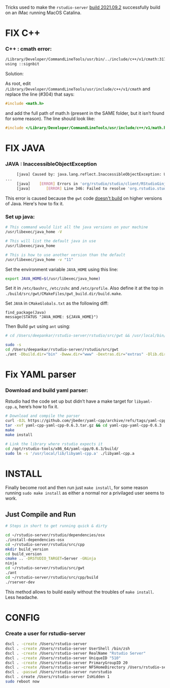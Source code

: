 Tricks used to make the `rstudio-server` [build 2021.09.2](https://github.com/rstudio/rstudio/releases/tag/v2021.09.2%2B382) successfully build on an iMac running MacOS Catalina.

# FIX C++

### C++ : cmath error:

```sh
/Library/Developer/CommandLineTools/usr/bin/../include/c++/v1/cmath:317:9: error: no member named 'signbit' in the global namespace
using ::signbit
```

Solution:

As root, edit `/Library/Developer/CommandLineTools/usr/include/c++/v1/cmath` and replace the line (#304) that says:

```c++
#include <math.h>
```

and add the full path of math.h (present in the SAME folder, but it isn’t found for some reason). The line should look like:

```c++
#include </Library/Developer/CommandLineTools/usr/include/c++/v1/math.h>
```


# FIX JAVA
### JAVA : InaccessibleObjectException

```sh
     [java] Caused by: java.lang.reflect.InaccessibleObjectException: Unable to make protected final java.lang.Class java.lang.ClassLoader.defineClass(java.lang.String,byte[],int,int,java.security.ProtectionDomain) throws java.lang.ClassFormatError accessible: module java.base does not "opens java.lang" to unnamed module @2eb231a6
...
     [java]    [ERROR] Errors in 'org/rstudio/studio/client/RStudioGinjector.java'
     [java]       [ERROR] Line 346: Failed to resolve 'org.rstudio.studio.client.RStudioGinjector' via deferred binding
```

This error is caused because the `gwt` code [doesn't build](https://github.com/rstudio/rstudio/issues/9463) on higher versions of Java. Here's how to fix it.



### Set up java:

```sh
# This command would list all the java versions on your machine
/usr/libexec/java_home -V

# This will list the default java in use
/usr/libexec/java_home

# This is how to use another version than the default
/usr/libexec/java_home -v "11"
```

Set the environment variable `JAVA_HOME` using this line:

```sh
export JAVA_HOME=$(/usr/libexec/java_home)
```

Set it in `/etc/bashrc`, `/etc/zshc` and `/etc/profile`. Also define it at the top in `./build/src/gwt/CMakeFiles/gwt_build.dir/build.make`.

Set `JAVA` in `CMakeGlobals.txt` as the following diff:
```
find_package(Java)
message(STATUS "JAVA_HOME: ${JAVA_HOME}")
```

Then Build `gwt` using `ant` using:

```sh
# cd /Users/deepankar/rstudio-server/rstudio/src/gwt && /usr/local/bin/ant -Dbuild.dir="bin" -Dwww.dir="www" -Dextras.dir="extras" -Dlib.dir="lib" -Dgwt.main.module="org.rstudio.studio.RStudio"

sudo -s
cd /Users/deepankar/rstudio-server/rstudio/src/gwt
./ant -Dbuild.dir="bin" -Dwww.dir="www" -Dextras.dir="extras" -Dlib.dir="lib" -Dgwt.main.module="org.rstudio.studio.RStudio"
```

# Fix YAML parser

### Download and build yaml parser:

Rstudio had the code set up but didn’t have a make target for `libyaml-cpp.a`, here’s how to fix it.

```sh
# Download and compile the parser
curl -OJL https://github.com/jbeder/yaml-cpp/archive/refs/tags/yaml-cpp-0.6.3.tar.gz
tar -xvf yaml-cpp-yaml-cpp-0.6.3.tar.gz && cd yaml-cpp-yaml-cpp-0.6.3
make 
make install

# Link the library where rstudio expects it
cd /opt/rstudio-tools/x86_64/yaml-cpp/0.6.3/build/
sudo ln -s '/usr/local/lib/libyaml-cpp.a' ./libyaml-cpp.a

```

# INSTALL

Finally become root and then run just `make install`, for some reason running `sudo make install` as either a normal nor a privilaged user seems to work.

## Just Compile and Run

```sh
# Steps in short to get running quick & dirty

cd ~/rstudio-server/rstudio/dependencies/osx
./install-dependencies-osx
cd ~/rstudio-server/rstudio/src/cpp
mkdir build_version
cd build_version
cmake .. -DRSTUDIO_TARGET=Server -GNinja
ninja
cd ~/rstudio-server/rstudio/src/gwt
./ant
cd ~/rstudio-server/rstudio/src/cpp/build
./rserver-dev
```

This method allows to build easily without the troubles of `make install`. Less headache.

# CONFIG

### Create a user for rstudio-server

```sh
dscl . -create /Users/rstudio-server
dscl . -create /Users/rstudio-server UserShell /bin/zsh
dscl . -create /Users/rstudio-server RealName "Rstudio Server" 
dscl . -create /Users/rstudio-server UniqueID "510"
dscl . -create /Users/rstudio-server PrimaryGroupID 20
dscl . -create /Users/rstudio-server NFSHomeDirectory /Users/rstudio-server
dscl . -passwd /Users/rstudio-server runrstudio 
dscl . create /Users/rstudio-server IsHidden 1
sudo reboot now
```
